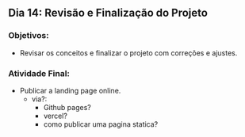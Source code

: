 ## Dia 14: Revisão e Finalização do Projeto

### Objetivos:
- Revisar os conceitos e finalizar o projeto com correções e ajustes.

### Atividade Final:
- Publicar a landing page online.
    - via?:
        - Github pages?
        - vercel?
        - como publicar uma pagina statica?